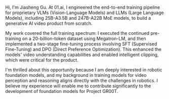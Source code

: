 Hi, I'm Jiasheng Gu. At 01.ai, I engineered the end-to-end training pipeline for proprietary VLMs (Vision-Language Models) and LLMs (Large Language Models), including 25B-A3.5B and 247B-A22B MoE models, to build a generative AI video product from scratch.

My work covered the full training spectrum: I executed the continued pre-training on a 20-billion-token dataset using Megatron-LM, and then implemented a two-stage fine-tuning process involving SFT (Supervised Fine-Tuning) and DPO (Direct Preference Optimization). This enhanced the models' video understanding capabilities and enabled intelligent clipping, which were critical for the product.

I'm thrilled about this opportunity because I am deeply interested in robotic foundation models, and my background in training models for video perception and reasoning aligns directly with the challenges in robotics. I believe my experience will enable me to contribute significantly to the development of foundation models for Project GR00T.
